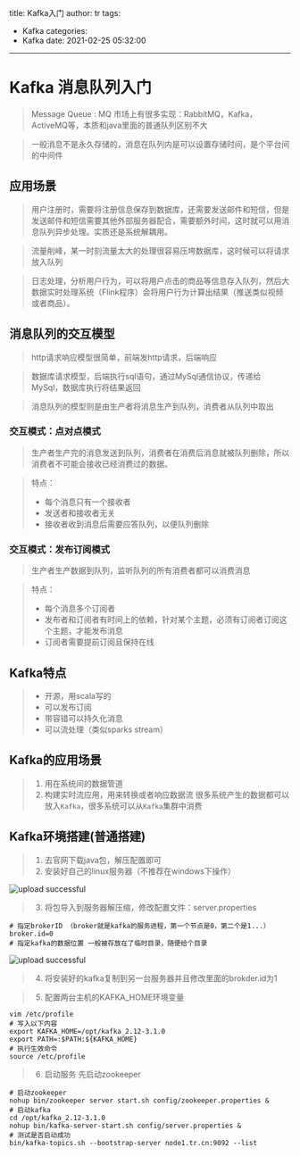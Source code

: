 title: Kafka入门
author: tr
tags:
  - Kafka
categories:
  - Kafka
date: 2021-02-25 05:32:00
---
# Kafka 消息队列入门

<!--more-->

> Message Queue : MQ 市场上有很多实现：RabbitMQ，Kafka，ActiveMQ等，本质和java里面的普通队列区别不大

> 一般消息不是永久存储的，消息在队列内是可以设置存储时间，是个平台间的中间件

## 应用场景

> 用户注册时，需要将注册信息保存到数据库，还需要发送邮件和短信，但是发送邮件和短信需要其他外部服务器配合，需要额外时间，这时就可以用消息队列异步处理。实质还是系统解耦用。

> 流量削峰，某一时刻流量太大的处理很容易压垮数据库，这时候可以将请求放入队列

> 日志处理，分析用户行为，可以将用户点击的商品等信息存入队列，然后大数据实时处理系统（Flink程序）会将用户行为计算出结果（推送类似视频或者商品）。

## 消息队列的交互模型

> http请求响应模型很简单，前端发http请求，后端响应

> 数据库请求模型，后端执行sql语句，通过MySql通信协议，传递给MySql，数据库执行将结果返回

> 消息队列的模型则是由生产者将消息生产到队列，消费者从队列中取出

### 交互模式：点对点模式

> 生产者生产完的消息发送到队列，消费者在消费后消息就被队列删除，所以消费者不可能会接收已经消费过的数据。

> 特点：
> + 每个消息只有一个接收者
> + 发送者和接收者无关
> + 接收者收到消息后需要应答队列，以便队列删除

### 交互模式：发布订阅模式

> 生产者生产数据到队列，监听队列的所有消费者都可以消费消息

> 特点：
> + 每个消息多个订阅者
> + 发布者和订阅者有时间上的依赖，针对某个主题，必须有订阅者订阅这个主题，才能发布消息
> + 订阅者需要提前订阅且保持在线

## Kafka特点

> * 开源，用scala写的
> * 可以发布订阅
> * 带容错可以持久化消息
> * 可以流处理（类似sparks stream）

## Kafka的应用场景

> 1. 用在系统间的数据管道
> 2. 构建实时流应用，用来转换或者响应数据流
> 很多系统产生的数据都可以放入`Kafka`，很多系统可以从`Kafka`集群中消费
 
## Kafka环境搭建(普通搭建)

> 1. 去官网下载java包，解压配置即可
> 2. 安装好自己的linux服务器（不推荐在windows下操作）

![upload successful](/images/pasted-130.png)

> 3. 将包导入到服务器解压缩，修改配置文件：server.properties
```shell
# 指定brokerID （broker就是kafka的服务进程，第一个节点是0，第二个是1...）
broker.id=0 
# 指定kafka的数据位置 一般被存放在了临时目录，随便给个目录
```
![upload successful](/images/pasted-132.png)

> 4. 将安装好的kafka复制到另一台服务器并且修改里面的brokder.id为1

> 5. 配置两台主机的KAFKA_HOME环境变量
```shell
vim /etc/profile
# 写入以下内容
export KAFKA_HOME=/opt/kafka_2.12-3.1.0
export PATH=:$PATH:${KAFKA_HOME}
# 执行生效命令
source /etc/profile
```
> 6. 启动服务 先启动zookeeper
```shell
# 启动zookeeper
nohup bin/zookeeper server start.sh config/zookeeper.properties & 
# 启动kafka
cd /opt/kafka_2.12-3.1.0
nohup bin/kafka-server-start.sh config/server.properties &
# 测试是否启动成功
bin/kafka-topics.sh --bootstrap-server node1.tr.cn:9092 --list 
```